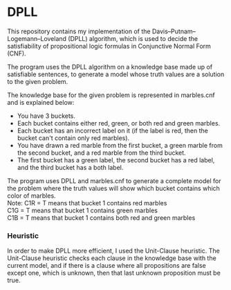 # DPLL

This repository contains my implementation of the Davis–Putnam–Logemann–Loveland (DPLL) algorithm, which is used to decide the satisfiability of propositional logic formulas in Conjunctive Normal Form (CNF).

The program uses the DPLL algorithm on a knowledge base made up of satisfiable sentences, to generate a model whose truth values are a solution to the given problem.

The knowledge base for the given problem is represented in marbles.cnf and is explained below:
  - You have 3 buckets.
  - Each bucket contains either red, green, or both red and green marbles.
  - Each bucket has an incorrect label on it (if the label is red, then the bucket can't contain only red marbles).
  - You have drawn a red marble from the first bucket, a green marble from the second bucket, and a red marble from the third bucket.
  - The first bucket has a green label, the second bucket has a red label, and the third bucket has a both label.

The program uses DPLL and marbles.cnf to generate a complete model for the problem where the truth values will show which bucket contains which color of marbles.  
Note: C1R = T means that bucket 1 contains red marbles  
      C1G = T means that bucket 1 contains green marbles  
      C1B = T means that bucket 1 contains both red and green marbles  

### Heuristic

In order to make DPLL more efficient, I used the Unit-Clause heuristic. The Unit-Clause heuristic checks each clause in the knowledge base with the current model, and if there is a clause where all propositions are false except one, which is unknown, then that last unknown proposition must be true.
